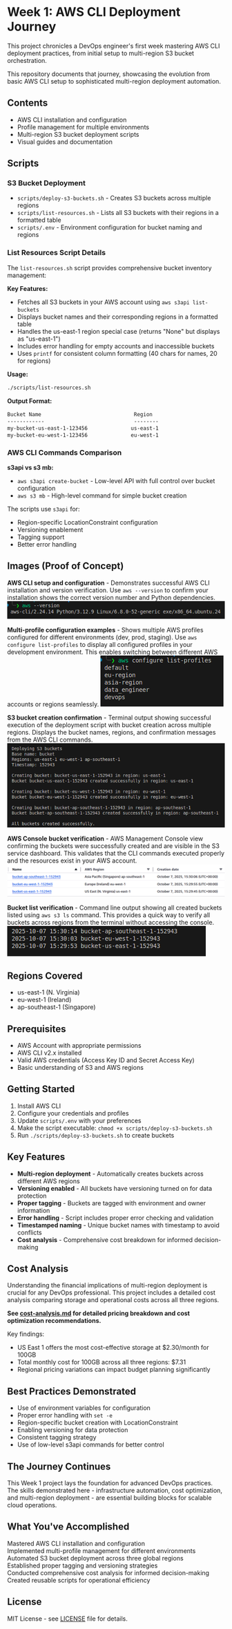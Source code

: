 # Week 1: AWS CLI Deployment Journey

This project chronicles a DevOps engineer's first week mastering AWS CLI deployment practices, from initial setup to multi-region S3 bucket orchestration.


This repository documents that journey, showcasing the evolution from basic AWS CLI setup to sophisticated multi-region deployment automation.

## Contents

- AWS CLI installation and configuration
- Profile management for multiple environments
- Multi-region S3 bucket deployment scripts
- Visual guides and documentation

## Scripts

### S3 Bucket Deployment
- `scripts/deploy-s3-buckets.sh` - Creates S3 buckets across multiple regions
- `scripts/list-resources.sh` - Lists all S3 buckets with their regions in a formatted table
- `scripts/.env` - Environment configuration for bucket naming and regions

### List Resources Script Details

The `list-resources.sh` script provides comprehensive bucket inventory management:

**Key Features:**
- Fetches all S3 buckets in your AWS account using `aws s3api list-buckets`
- Displays bucket names and their corresponding regions in a formatted table
- Handles the us-east-1 region special case (returns "None" but displays as "us-east-1")
- Includes error handling for empty accounts and inaccessible buckets
- Uses `printf` for consistent column formatting (40 chars for names, 20 for regions)

**Usage:**
```bash
./scripts/list-resources.sh
```

**Output Format:**
```
Bucket Name                              Region
------------                             --------
my-bucket-us-east-1-123456              us-east-1
my-bucket-eu-west-1-123456              eu-west-1
```

### AWS CLI Commands Comparison

**s3api vs s3 mb:**
- `aws s3api create-bucket` - Low-level API with full control over bucket configuration
- `aws s3 mb` - High-level command for simple bucket creation

The scripts use `s3api` for:
- Region-specific LocationConstraint configuration
- Versioning enablement
- Tagging support
- Better error handling


## Images (Proof of Concept)

**AWS CLI setup and configuration** - Demonstrates successful AWS CLI installation and version verification. Use `aws --version` to confirm your installation shows the correct version number and Python dependencies.
![AWS CLI setup and configuration proof](images/aws-cli.png)

**Multi-profile configuration examples** - Shows multiple AWS profiles configured for different environments (dev, prod, staging). Use `aws configure list-profiles` to display all configured profiles in your development environment. This enables switching between different AWS accounts or regions seamlessly.
![Multi-profile configuration examples](images/profiles.png)

**S3 bucket creation confirmation** - Terminal output showing successful execution of the deployment script with bucket creation across multiple regions. Displays the bucket names, regions, and confirmation messages from the AWS CLI commands.
![S3 bucket creation confirmation](images/bucket-created.png)

**AWS Console bucket verification** - AWS Management Console view confirming the buckets were successfully created and are visible in the S3 service dashboard. This validates that the CLI commands executed properly and the resources exist in your AWS account.
![AWS Console bucket verification](images/cloud-bucket.png)

**Bucket list verification** - Command line output showing all created buckets listed using `aws s3 ls` command. This provides a quick way to verify all buckets across regions from the terminal without accessing the console.
![bucket-list](images/bucket_list.png)

## Regions Covered

- us-east-1 (N. Virginia)
- eu-west-1 (Ireland)
- ap-southeast-1 (Singapore)

## Prerequisites

- AWS Account with appropriate permissions
- AWS CLI v2.x installed
- Valid AWS credentials (Access Key ID and Secret Access Key)
- Basic understanding of S3 and AWS regions

## Getting Started

1. Install AWS CLI
2. Configure your credentials and profiles
3. Update `scripts/.env` with your preferences
4. Make the script executable: `chmod +x scripts/deploy-s3-buckets.sh`
5. Run `./scripts/deploy-s3-buckets.sh` to create buckets

## Key Features

- **Multi-region deployment** - Automatically creates buckets across different AWS regions
- **Versioning enabled** - All buckets have versioning turned on for data protection
- **Proper tagging** - Buckets are tagged with environment and owner information
- **Error handling** - Script includes proper error checking and validation
- **Timestamped naming** - Unique bucket names with timestamp to avoid conflicts
- **Cost analysis** - Comprehensive cost breakdown for informed decision-making

## Cost Analysis

Understanding the financial implications of multi-region deployment is crucial for any DevOps professional. This project includes a detailed cost analysis comparing storage and operational costs across all three regions.

 **See [cost-analysis.md](cost-analysis.md) for detailed pricing breakdown and cost optimization recommendations.**

Key findings:
- US East 1 offers the most cost-effective storage at $2.30/month for 100GB
- Total monthly cost for 100GB across all three regions: $7.31
- Regional pricing variations can impact budget planning significantly

## Best Practices Demonstrated

- Use of environment variables for configuration
- Proper error handling with `set -e`
- Region-specific bucket creation with LocationConstraint
- Enabling versioning for data protection
- Consistent tagging strategy
- Use of low-level s3api commands for better control

## The Journey Continues

This Week 1 project lays the foundation for advanced DevOps practices. The skills demonstrated here - infrastructure automation, cost optimization, and multi-region deployment - are essential building blocks for scalable cloud operations.

## What You've Accomplished

 Mastered AWS CLI installation and configuration  
 Implemented multi-profile management for different environments  
 Automated S3 bucket deployment across three global regions  
 Established proper tagging and versioning strategies  
 Conducted comprehensive cost analysis for informed decision-making  
 Created reusable scripts for operational efficiency  

## License

MIT License - see [LICENSE](LICENSE) file for details.
